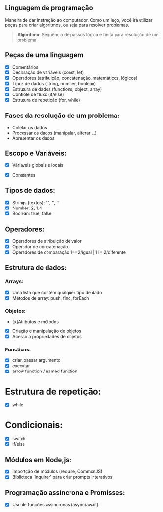 ## Linguagem de programação
Maneira de dar instrução ao computador.
Como um lego, você irá utilizar peças para criar algoritmos, ou seja para resolver problemas.

> **Algoritimo**: Sequência de passos lógica e finita para resolução de um problema.

## Peças de uma linguagem
- [X] Comentários
- [x] Declaração de variáveis (const, let)
- [x] Operadores (atribuição, concatenação, matemáticos, lógicos)
- [x] Tipos de dados (string, number, boolean)
- [x] Estrutura de dados (functions, object, array)
- [x] Controle de fluxo (if/else)
- [x] Estrutura de repetição (for, while)

## Fases da resolução de um problema:
- Coletar os dados
- Processar os dados (manipular, alterar ...)
- Apresentar os dados

## Escopo e Variáveis:
- [x] Váriaveis globais e locais
- [x] Constantes


## Tipos de dados:
- [x] Strings (textos): "", '', ``
- [x] Number: 2, 1.4
- [x] Boolean: true, false

## Operadores:
- [x] Operadores de atribuição de valor
- [x] Operador de concatenação
- [x] Operadores de comparação 1==2/igual | 1 != 2/diferente

## Estrutura de dados:

### Arrays:
- [x] Uma lista que contém qualquer tipo de dado
- [x] Métodos de array: push, find, forEach

### Objetos:

- [x]Atributos e métodos
- [x] Criação e manipulação de objetos
- [x] Acesso a propriedades de objetos

### Functions:
- [x] criar, passar argumento
- [x] executar
- [x] arrow function / named function

# Estrutura de repetição:
- [x] while

# Condicionais:
- [x] switch
- [x] if/else

## Módulos em Node,js:
- [x] Importção de módulos (require, CommonJS)
- [x] Biblioteca 'inquirer' para criar prompts interativos

## Programação assíncrona e Promisses:
- [x] Uso de funções assíncronas (async/await)
